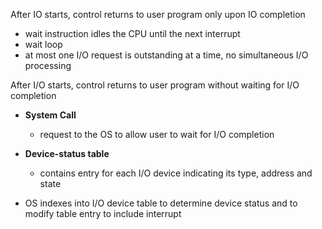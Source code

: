 After IO starts, control returns to user program only upon IO completion
- wait instruction idles the CPU until the next interrupt
- wait loop
- at most one I/O request is outstanding at a time, no simultaneous I/O processing


After I/O starts, control returns to user program without waiting for I/O completion

- **System Call**
	- request to the OS to allow user to wait for I/O completion

- **Device-status table**
	- contains entry for each I/O device indicating its type, address and state
	
- OS indexes into I/O device table to determine device status and to modify table entry to include interrupt